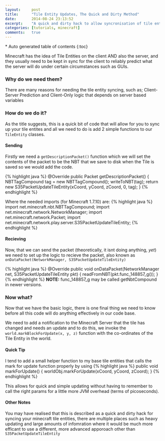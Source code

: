 ```yaml
---
layout:     post
title:      "Tile Entity Updates, The Quick and Dirty Method"
date:       2014-08-24 23:13:52
excerpt:    "A quick and dirty hack to allow syncronisation of tile entities"
categories: [tutorials, minecraft]
comments:   true
---
```


<section id="table-of-contents" class="toc">
<div id="drawer" markdown="1">
*  Auto generated table of contents
{:toc}
</div>
</section><!-- /#table-of-contents -->

Minecraft has the idea of Tile Entities on the client AND also the server, and they usually need to be kept in sync for the client to reliably predict what the server will do under certain circumstances such as GUIs.

### Why do we need them?
There are many reasons for needing the tile entity syncing, such as; Client-Server Prediction and Client-Only logic that depends on server based variables

### How do we do it?
As the title suggests, this is a quick bit of code that will allow for you to sync up your tile entites and all we need to do is add 2 simple functions to our ```TileEntity``` classes.

#### Sending
Firstly we need a ```getDescriptionPacket()``` function which we will set the contents of the packet to be the NBT that we save to disk when the Tile is saved so we would add the code.

{% highlight java %}
@Override
public Packet getDescriptionPacket() {
    NBTTagCompound tag = new NBTTagCompound();
    writeToNBT(tag);
    return new S35PacketUpdateTileEntity(xCoord, yCoord, zCoord, 0, tag);
}
{% endhighlight %}

Where the needed imports (for Minecraft 1.7.10) are:
{% highlight java %}
import net.minecraft.nbt.NBTTagCompound;
import net.minecraft.network.NetworkManager;
import net.minecraft.network.Packet;
import net.minecraft.network.play.server.S35PacketUpdateTileEntity;
{% endhighlight %}

#### Recieving
Now, that we can send the packet (theoretically, it isnt doing anything, _yet_) we need to set up the logic to recieve the packet, also known as ```onDataPacket(NetworkManager, S35PacketUpdateTileEntity)```

{% highlight java %}
@Override
public void onDataPacket(NetworkManager net, S35PacketUpdateTileEntity pkt) {
    readFromNBT(pkt.func_148857_g());
}
{% endhighlight %}
__NOTE:__ func_148857_g may be called getNbtCompound in newer versions.

### Now what?
Now that we have the basic logic, there is one final thing we need to know before all this code will do anything effectively in our code base.

We need to add a notification to the Minecraft Server that the tile has changed and needs an update and to do this, we invoke the ```world.markBlockForUpdate(x, y, z)``` function with the co-ordinates of the Tile Entity in the world.

#### Quick Tip
I tend to add a small helper function to my base tile entities that calls the mark for update function properly by using
{% highlight java %}
public void markForUpdate() {
    worldObj.markForUpdate(xCoord, yCoord, zCoord);
}
{% endhighlight %}

This allows for quick and simple updating without having to remember to call the right params for a little more JVM overhead (terms of picoseconds).

#### Other Notes
You may have realised that this is described as a quick and dirty hack for syncing your minecraft tile entities, there are multiple places such as heavy updating and large amounts of infomration where it would be much more efficant to use a different, more advanced apporoach other than ```S35PacketUpdateTileEntity```

